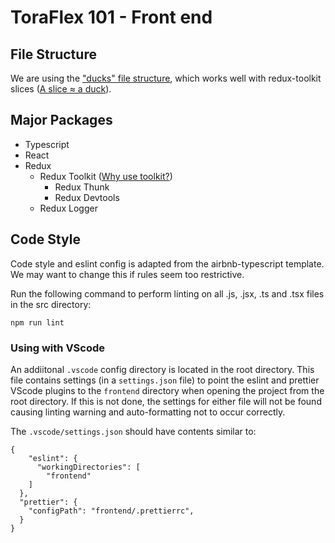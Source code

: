# ToraFlex 101 - Front end

## File Structure

We are using the ["ducks" file structure](https://github.com/erikras/ducks-modular-redux), which works well with redux-toolkit slices ([A slice ≈ a duck](https://redux-toolkit.js.org/usage/usage-guide#creating-slices-of-state)).

## Major Packages

- Typescript
- React
- Redux
  - Redux Toolkit ([Why use toolkit?](https://redux-toolkit.js.org/introduction/quick-start))
    - Redux Thunk
    - Redux Devtools
  - Redux Logger

## Code Style

Code style and eslint config is adapted from the airbnb-typescript template. We may want to change this if rules seem too restrictive.

Run the following command to perform linting on all .js, .jsx, .ts and .tsx files in the src directory:
```
npm run lint
```

### Using with VScode

An addiitonal `.vscode` config directory is located in the root directory. This file contains settings (in a `settings.json` file) to point the eslint and prettier VScode plugins to the `frontend` directory when opening the project from the root directory. If this is not done, the settings for either file will not be found causing linting warning and auto-formatting not to occur correctly.

The `.vscode/settings.json` should have contents similar to:
```
{
	"eslint": {
      "workingDirectories": [
        "frontend"
    ]
  },
  "prettier": {
    "configPath": "frontend/.prettierrc",
  }
}
```